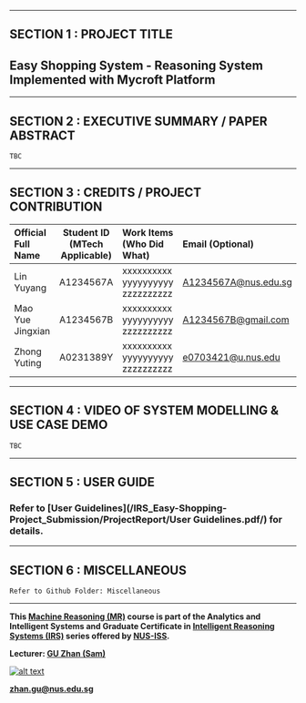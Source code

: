 ﻿

---

## SECTION 1 : PROJECT TITLE
## Easy Shopping System - Reasoning System Implemented with Mycroft Platform

---

## SECTION 2 : EXECUTIVE SUMMARY / PAPER ABSTRACT

`TBC`

---

## SECTION 3 : CREDITS / PROJECT CONTRIBUTION

| Official Full Name  | Student ID (MTech Applicable)  | Work Items (Who Did What) | Email (Optional) |
| :------------ |:---------------:| :-----| :-----|
| Lin Yuyang | A1234567A | xxxxxxxxxx yyyyyyyyyy zzzzzzzzzz| A1234567A@nus.edu.sg |
| Mao Yue Jingxian | A1234567B | xxxxxxxxxx yyyyyyyyyy zzzzzzzzzz| A1234567B@gmail.com |
| Zhong Yuting | A0231389Y | xxxxxxxxxx yyyyyyyyyy zzzzzzzzzz| e0703421@u.nus.edu |

---

## SECTION 4 : VIDEO OF SYSTEM MODELLING & USE CASE DEMO

`TBC`
<!-- [![Sudoku AI Solver](http://img.youtube.com/vi/-AiYLUjP6o8/0.jpg)](https://youtu.be/-AiYLUjP6o8 "Sudoku AI Solver")

Note: It is not mandatory for every project member to appear in video presentation; Presentation by one project member is acceptable. 
More reference video presentations [here](https://telescopeuser.wordpress.com/2018/03/31/master-of-technology-solution-know-how-video-index-2/ "video presentations") -->

---

## SECTION 5 : USER GUIDE

### Refer to [User Guidelines](/IRS_Easy-Shopping-Project_Submission/ProjectReport/User Guidelines.pdf/) for details.

<!-- ### Refer to [User Guidelines](/ProjectReport/User Guidelines.pdf) for details. -->


---
## SECTION 6 : MISCELLANEOUS

`Refer to Github Folder: Miscellaneous`

---


**This [Machine Reasoning (MR)](https://www.iss.nus.edu.sg/executive-education/course/detail/machine-reasoning "Machine Reasoning") course is part of the Analytics and Intelligent Systems and Graduate Certificate in [Intelligent Reasoning Systems (IRS)](https://www.iss.nus.edu.sg/stackable-certificate-programmes/intelligent-systems "Intelligent Reasoning Systems") series offered by [NUS-ISS](https://www.iss.nus.edu.sg "Institute of Systems Science, National University of Singapore").**

**Lecturer: [GU Zhan (Sam)](https://www.iss.nus.edu.sg/about-us/staff/detail/201/GU%20Zhan "GU Zhan (Sam)")**

[![alt text](https://www.iss.nus.edu.sg/images/default-source/About-Us/7.6.1-teaching-staff/sam-website.tmb-.png "Let's check Sam' profile page")](https://www.iss.nus.edu.sg/about-us/staff/detail/201/GU%20Zhan)

**zhan.gu@nus.edu.sg**
